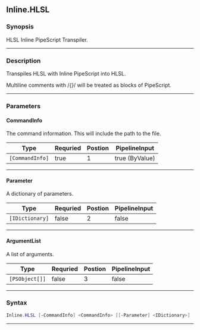
Inline.HLSL
-----------
### Synopsis
HLSL Inline PipeScript Transpiler.

---
### Description

Transpiles HLSL with Inline PipeScript into HLSL.    

Multiline comments with /*{}*/ will be treated as blocks of PipeScript.

---
### Parameters
#### **CommandInfo**

The command information.  This will include the path to the file.



|Type               |Requried|Postion|PipelineInput |
|-------------------|--------|-------|--------------|
|```[CommandInfo]```|true    |1      |true (ByValue)|
---
#### **Parameter**

A dictionary of parameters.



|Type               |Requried|Postion|PipelineInput|
|-------------------|--------|-------|-------------|
|```[IDictionary]```|false   |2      |false        |
---
#### **ArgumentList**

A list of arguments.



|Type              |Requried|Postion|PipelineInput|
|------------------|--------|-------|-------------|
|```[PSObject[]]```|false   |3      |false        |
---
### Syntax
```PowerShell
Inline.HLSL [-CommandInfo] <CommandInfo> [[-Parameter] <IDictionary>] [[-ArgumentList] <PSObject[]>] [<CommonParameters>]
```
---



